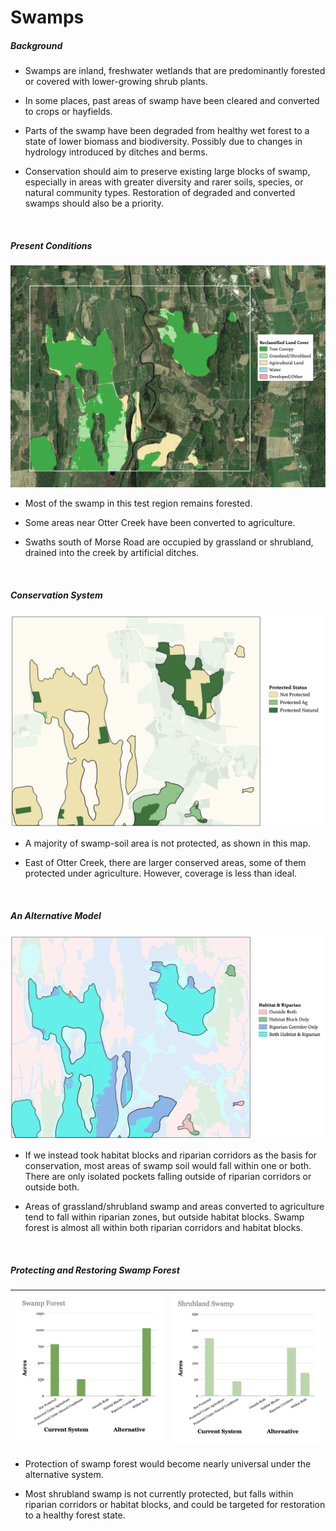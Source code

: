 # Swamps
##### Background

- Swamps are inland, freshwater wetlands that are predominantly forested or covered with lower-growing shrub plants.

- In some places, past areas of swamp have been cleared and converted to crops or hayfields.

- Parts of the swamp have been degraded from healthy wet forest to a state of lower biomass and biodiversity. Possibly due to changes in hydrology introduced by ditches and berms.

- Conservation should aim to preserve existing large blocks of swamp, especially in areas with greater diversity and rarer soils, species, or natural community types. Restoration of degraded and converted swamps should also be a priority.

&ensp;

##### Present Conditions
![Swamp Current Conditions Map](imgs/result.png)
- Most of the swamp in this test region remains forested.

- Some areas near Otter Creek have been converted to agriculture.

- Swaths south of Morse Road are occupied by grassland or shrubland, drained into the creek by artificial ditches.

&ensp;

##### Conservation System
![Protected Status](imgs2/protected.png)
- A majority of swamp-soil area is not protected, as shown in this map.

- East of Otter Creek, there are larger conserved areas, some of them protected under agriculture. However, coverage is less than ideal.

&ensp;

##### An Alternative Model
![Alternative Model](imgs2/habripmap2.png)
- If we instead took habitat blocks and riparian corridors as the basis for conservation, most areas of swamp soil would fall within one or both. There are only isolated pockets falling outside of riparian corridors or outside both.

- Areas of grassland/shrubland swamp and areas converted to agriculture tend to fall within riparian zones, but outside habitat blocks. Swamp forest is almost all within both riparian corridors and habitat blocks.

&ensp;

##### Protecting and Restoring Swamp Forest
|![Protecting Swamp Forests](imgs2/swampfo.png)|![Protecting Swamp Forests](imgs2/swampsh2.png)|
|---|---|

- Protection of swamp forest would become nearly universal under the alternative system.

- Most shrubland swamp is not currently protected, but falls within riparian corridors or habitat blocks, and could be targeted for restoration to a healthy forest state.
